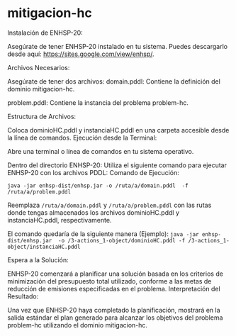 # mitigacion-hc


Instalación de ENHSP-20:

Asegúrate de tener ENHSP-20 instalado en tu sistema. Puedes descargarlo desde aquí: https://sites.google.com/view/enhsp/.

Archivos Necesarios:

Asegúrate de tener dos archivos:
domain.pddl: Contiene la definición del dominio mitigacion-hc.

problem.pddl: Contiene la instancia del problema problem-hc.

Estructura de Archivos:

Coloca dominioHC.pddl y instanciaHC.pddl en una carpeta accesible desde la línea de comandos.
Ejecución desde la Terminal:

Abre una terminal o línea de comandos en tu sistema operativo.

Dentro del directorio ENHSP-20:
Utiliza el siguiente comando para ejecutar ENHSP-20 con los archivos PDDL:
Comando de Ejecución:

 `java -jar enhsp-dist/enhsp.jar -o /ruta/a/domain.pddl  -f /ruta/a/problem.pddl`

Reemplaza `/ruta/a/domain.pddl` y `/ruta/a/problem.pddl` con las rutas donde tengas almacenados los archivos dominioHC.pddl y instanciaHC.pddl, respectivamente.

El comando quedaría de la siguiente manera (Ejemplo):
 `java -jar enhsp-dist/enhsp.jar  -o /3-actions_1-object/dominioHC.pddl -f /3-actions_1-object/instanciaHC.pddl`

Espera a la Solución:

ENHSP-20 comenzará a planificar una solución basada en los criterios de minimización del presupuesto total utilizado, conforme a las metas de reducción de emisiones especificadas en el problema.
Interpretación del Resultado:

Una vez que ENHSP-20 haya completado la planificación, mostrará en la salida estándar el plan generado para alcanzar los objetivos del problema problem-hc utilizando el dominio mitigacion-hc.
